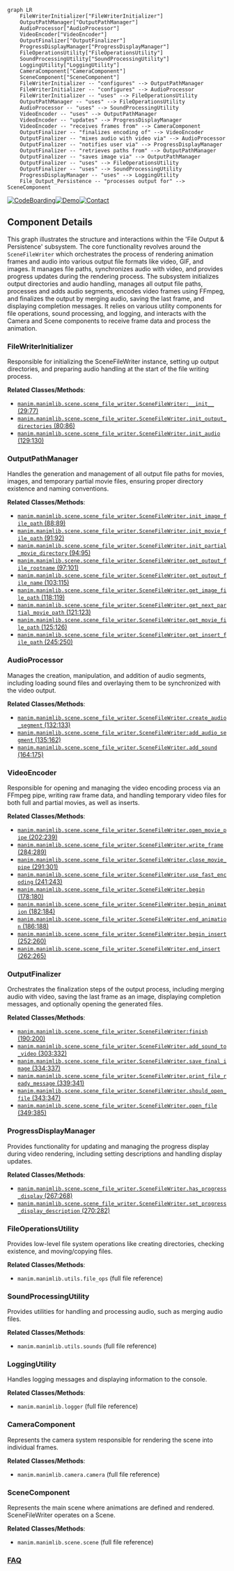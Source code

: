 ```mermaid
graph LR
    FileWriterInitializer["FileWriterInitializer"]
    OutputPathManager["OutputPathManager"]
    AudioProcessor["AudioProcessor"]
    VideoEncoder["VideoEncoder"]
    OutputFinalizer["OutputFinalizer"]
    ProgressDisplayManager["ProgressDisplayManager"]
    FileOperationsUtility["FileOperationsUtility"]
    SoundProcessingUtility["SoundProcessingUtility"]
    LoggingUtility["LoggingUtility"]
    CameraComponent["CameraComponent"]
    SceneComponent["SceneComponent"]
    FileWriterInitializer -- "configures" --> OutputPathManager
    FileWriterInitializer -- "configures" --> AudioProcessor
    FileWriterInitializer -- "uses" --> FileOperationsUtility
    OutputPathManager -- "uses" --> FileOperationsUtility
    AudioProcessor -- "uses" --> SoundProcessingUtility
    VideoEncoder -- "uses" --> OutputPathManager
    VideoEncoder -- "updates" --> ProgressDisplayManager
    VideoEncoder -- "receives frames from" --> CameraComponent
    OutputFinalizer -- "finalizes encoding of" --> VideoEncoder
    OutputFinalizer -- "mixes audio with video via" --> AudioProcessor
    OutputFinalizer -- "notifies user via" --> ProgressDisplayManager
    OutputFinalizer -- "retrieves paths from" --> OutputPathManager
    OutputFinalizer -- "saves image via" --> OutputPathManager
    OutputFinalizer -- "uses" --> FileOperationsUtility
    OutputFinalizer -- "uses" --> SoundProcessingUtility
    ProgressDisplayManager -- "uses" --> LoggingUtility
    File_Output_Persistence -- "processes output for" --> SceneComponent
```
[![CodeBoarding](https://img.shields.io/badge/Generated%20by-CodeBoarding-9cf?style=flat-square)](https://github.com/CodeBoarding/GeneratedOnBoardings)[![Demo](https://img.shields.io/badge/Try%20our-Demo-blue?style=flat-square)](https://www.codeboarding.org/demo)[![Contact](https://img.shields.io/badge/Contact%20us%20-%20contact@codeboarding.org-lightgrey?style=flat-square)](mailto:contact@codeboarding.org)

## Component Details

This graph illustrates the structure and interactions within the 'File Output & Persistence' subsystem. The core functionality revolves around the `SceneFileWriter` which orchestrates the process of rendering animation frames and audio into various output file formats like video, GIF, and images. It manages file paths, synchronizes audio with video, and provides progress updates during the rendering process. The subsystem initializes output directories and audio handling, manages all output file paths, processes and adds audio segments, encodes video frames using FFmpeg, and finalizes the output by merging audio, saving the last frame, and displaying completion messages. It relies on various utility components for file operations, sound processing, and logging, and interacts with the Camera and Scene components to receive frame data and process the animation.

### FileWriterInitializer
Responsible for initializing the SceneFileWriter instance, setting up output directories, and preparing audio handling at the start of the file writing process.


**Related Classes/Methods**:

- <a href="https://github.com/3b1b/manim/blob/master/manimlib/scene/scene_file_writer.py#L29-L77" target="_blank" rel="noopener noreferrer">`manim.manimlib.scene.scene_file_writer.SceneFileWriter:__init__` (29:77)</a>
- <a href="https://github.com/3b1b/manim/blob/master/manimlib/scene/scene_file_writer.py#L80-L86" target="_blank" rel="noopener noreferrer">`manim.manimlib.scene.scene_file_writer.SceneFileWriter.init_output_directories` (80:86)</a>
- <a href="https://github.com/3b1b/manim/blob/master/manimlib/scene/scene_file_writer.py#L129-L130" target="_blank" rel="noopener noreferrer">`manim.manimlib.scene.scene_file_writer.SceneFileWriter.init_audio` (129:130)</a>


### OutputPathManager
Handles the generation and management of all output file paths for movies, images, and temporary partial movie files, ensuring proper directory existence and naming conventions.


**Related Classes/Methods**:

- <a href="https://github.com/3b1b/manim/blob/master/manimlib/scene/scene_file_writer.py#L88-L89" target="_blank" rel="noopener noreferrer">`manim.manimlib.scene.scene_file_writer.SceneFileWriter.init_image_file_path` (88:89)</a>
- <a href="https://github.com/3b1b/manim/blob/master/manimlib/scene/scene_file_writer.py#L91-L92" target="_blank" rel="noopener noreferrer">`manim.manimlib.scene.scene_file_writer.SceneFileWriter.init_movie_file_path` (91:92)</a>
- <a href="https://github.com/3b1b/manim/blob/master/manimlib/scene/scene_file_writer.py#L94-L95" target="_blank" rel="noopener noreferrer">`manim.manimlib.scene.scene_file_writer.SceneFileWriter.init_partial_movie_directory` (94:95)</a>
- <a href="https://github.com/3b1b/manim/blob/master/manimlib/scene/scene_file_writer.py#L97-L101" target="_blank" rel="noopener noreferrer">`manim.manimlib.scene.scene_file_writer.SceneFileWriter.get_output_file_rootname` (97:101)</a>
- <a href="https://github.com/3b1b/manim/blob/master/manimlib/scene/scene_file_writer.py#L103-L115" target="_blank" rel="noopener noreferrer">`manim.manimlib.scene.scene_file_writer.SceneFileWriter.get_output_file_name` (103:115)</a>
- <a href="https://github.com/3b1b/manim/blob/master/manimlib/scene/scene_file_writer.py#L118-L119" target="_blank" rel="noopener noreferrer">`manim.manimlib.scene.scene_file_writer.SceneFileWriter.get_image_file_path` (118:119)</a>
- <a href="https://github.com/3b1b/manim/blob/master/manimlib/scene/scene_file_writer.py#L121-L123" target="_blank" rel="noopener noreferrer">`manim.manimlib.scene.scene_file_writer.SceneFileWriter.get_next_partial_movie_path` (121:123)</a>
- <a href="https://github.com/3b1b/manim/blob/master/manimlib/scene/scene_file_writer.py#L125-L126" target="_blank" rel="noopener noreferrer">`manim.manimlib.scene.scene_file_writer.SceneFileWriter.get_movie_file_path` (125:126)</a>
- <a href="https://github.com/3b1b/manim/blob/master/manimlib/scene/scene_file_writer.py#L245-L250" target="_blank" rel="noopener noreferrer">`manim.manimlib.scene.scene_file_writer.SceneFileWriter.get_insert_file_path` (245:250)</a>


### AudioProcessor
Manages the creation, manipulation, and addition of audio segments, including loading sound files and overlaying them to be synchronized with the video output.


**Related Classes/Methods**:

- <a href="https://github.com/3b1b/manim/blob/master/manimlib/scene/scene_file_writer.py#L132-L133" target="_blank" rel="noopener noreferrer">`manim.manimlib.scene.scene_file_writer.SceneFileWriter.create_audio_segment` (132:133)</a>
- <a href="https://github.com/3b1b/manim/blob/master/manimlib/scene/scene_file_writer.py#L135-L162" target="_blank" rel="noopener noreferrer">`manim.manimlib.scene.scene_file_writer.SceneFileWriter:add_audio_segment` (135:162)</a>
- <a href="https://github.com/3b1b/manim/blob/master/manimlib/scene/scene_file_writer.py#L164-L175" target="_blank" rel="noopener noreferrer">`manim.manimlib.scene.scene_file_writer.SceneFileWriter.add_sound` (164:175)</a>


### VideoEncoder
Responsible for opening and managing the video encoding process via an FFmpeg pipe, writing raw frame data, and handling temporary video files for both full and partial movies, as well as inserts.


**Related Classes/Methods**:

- <a href="https://github.com/3b1b/manim/blob/master/manimlib/scene/scene_file_writer.py#L202-L239" target="_blank" rel="noopener noreferrer">`manim.manimlib.scene.scene_file_writer.SceneFileWriter.open_movie_pipe` (202:239)</a>
- <a href="https://github.com/3b1b/manim/blob/master/manimlib/scene/scene_file_writer.py#L284-L289" target="_blank" rel="noopener noreferrer">`manim.manimlib.scene.scene_file_writer.SceneFileWriter.write_frame` (284:289)</a>
- <a href="https://github.com/3b1b/manim/blob/master/manimlib/scene/scene_file_writer.py#L291-L301" target="_blank" rel="noopener noreferrer">`manim.manimlib.scene.scene_file_writer.SceneFileWriter.close_movie_pipe` (291:301)</a>
- <a href="https://github.com/3b1b/manim/blob/master/manimlib/scene/scene_file_writer.py#L241-L243" target="_blank" rel="noopener noreferrer">`manim.manimlib.scene.scene_file_writer.SceneFileWriter.use_fast_encoding` (241:243)</a>
- <a href="https://github.com/3b1b/manim/blob/master/manimlib/scene/scene_file_writer.py#L178-L180" target="_blank" rel="noopener noreferrer">`manim.manimlib.scene.scene_file_writer.SceneFileWriter.begin` (178:180)</a>
- <a href="https://github.com/3b1b/manim/blob/master/manimlib/scene/scene_file_writer.py#L182-L184" target="_blank" rel="noopener noreferrer">`manim.manimlib.scene.scene_file_writer.SceneFileWriter.begin_animation` (182:184)</a>
- <a href="https://github.com/3b1b/manim/blob/master/manimlib/scene/scene_file_writer.py#L186-L188" target="_blank" rel="noopener noreferrer">`manim.manimlib.scene.scene_file_writer.SceneFileWriter.end_animation` (186:188)</a>
- <a href="https://github.com/3b1b/manim/blob/master/manimlib/scene/scene_file_writer.py#L252-L260" target="_blank" rel="noopener noreferrer">`manim.manimlib.scene.scene_file_writer.SceneFileWriter.begin_insert` (252:260)</a>
- <a href="https://github.com/3b1b/manim/blob/master/manimlib/scene/scene_file_writer.py#L262-L265" target="_blank" rel="noopener noreferrer">`manim.manimlib.scene.scene_file_writer.SceneFileWriter.end_insert` (262:265)</a>


### OutputFinalizer
Orchestrates the finalization steps of the output process, including merging audio with video, saving the last frame as an image, displaying completion messages, and optionally opening the generated files.


**Related Classes/Methods**:

- <a href="https://github.com/3b1b/manim/blob/master/manimlib/scene/scene_file_writer.py#L190-L200" target="_blank" rel="noopener noreferrer">`manim.manimlib.scene.scene_file_writer.SceneFileWriter:finish` (190:200)</a>
- <a href="https://github.com/3b1b/manim/blob/master/manimlib/scene/scene_file_writer.py#L303-L332" target="_blank" rel="noopener noreferrer">`manim.manimlib.scene.scene_file_writer.SceneFileWriter.add_sound_to_video` (303:332)</a>
- <a href="https://github.com/3b1b/manim/blob/master/manimlib/scene/scene_file_writer.py#L334-L337" target="_blank" rel="noopener noreferrer">`manim.manimlib.scene.scene_file_writer.SceneFileWriter.save_final_image` (334:337)</a>
- <a href="https://github.com/3b1b/manim/blob/master/manimlib/scene/scene_file_writer.py#L339-L341" target="_blank" rel="noopener noreferrer">`manim.manimlib.scene.scene_file_writer.SceneFileWriter.print_file_ready_message` (339:341)</a>
- <a href="https://github.com/3b1b/manim/blob/master/manimlib/scene/scene_file_writer.py#L343-L347" target="_blank" rel="noopener noreferrer">`manim.manimlib.scene.scene_file_writer.SceneFileWriter.should_open_file` (343:347)</a>
- <a href="https://github.com/3b1b/manim/blob/master/manimlib/scene/scene_file_writer.py#L349-L385" target="_blank" rel="noopener noreferrer">`manim.manimlib.scene.scene_file_writer.SceneFileWriter.open_file` (349:385)</a>


### ProgressDisplayManager
Provides functionality for updating and managing the progress display during video rendering, including setting descriptions and handling display updates.


**Related Classes/Methods**:

- <a href="https://github.com/3b1b/manim/blob/master/manimlib/scene/scene_file_writer.py#L267-L268" target="_blank" rel="noopener noreferrer">`manim.manimlib.scene.scene_file_writer.SceneFileWriter.has_progress_display` (267:268)</a>
- <a href="https://github.com/3b1b/manim/blob/master/manimlib/scene/scene_file_writer.py#L270-L282" target="_blank" rel="noopener noreferrer">`manim.manimlib.scene.scene_file_writer.SceneFileWriter.set_progress_display_description` (270:282)</a>


### FileOperationsUtility
Provides low-level file system operations like creating directories, checking existence, and moving/copying files.


**Related Classes/Methods**:

- `manim.manimlib.utils.file_ops` (full file reference)


### SoundProcessingUtility
Provides utilities for handling and processing audio, such as merging audio files.


**Related Classes/Methods**:

- `manim.manimlib.utils.sounds` (full file reference)


### LoggingUtility
Handles logging messages and displaying information to the console.


**Related Classes/Methods**:

- `manim.manimlib.logger` (full file reference)


### CameraComponent
Represents the camera system responsible for rendering the scene into individual frames.


**Related Classes/Methods**:

- `manim.manimlib.camera.camera` (full file reference)


### SceneComponent
Represents the main scene where animations are defined and rendered. SceneFileWriter operates on a Scene.


**Related Classes/Methods**:

- `manim.manimlib.scene.scene` (full file reference)




### [FAQ](https://github.com/CodeBoarding/GeneratedOnBoardings/tree/main?tab=readme-ov-file#faq)